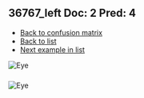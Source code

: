 ## 36767_left Doc: 2 Pred: 4
- [Back to confusion matrix](https://github.com/juliandewit/kaggle_retinopathy/blob/master/matrix.md)
- [Back to list](https://github.com/juliandewit/kaggle_retinopathy/blob/master/lists/24/list.md)
- [Next example in list](https://github.com/juliandewit/kaggle_retinopathy/blob/master/lists/24/38/38700_left.md)

![Eye](https://retinopaty.blob.core.windows.net/size1024/36767_left_2.jpeg)

### 

![Eye]()
